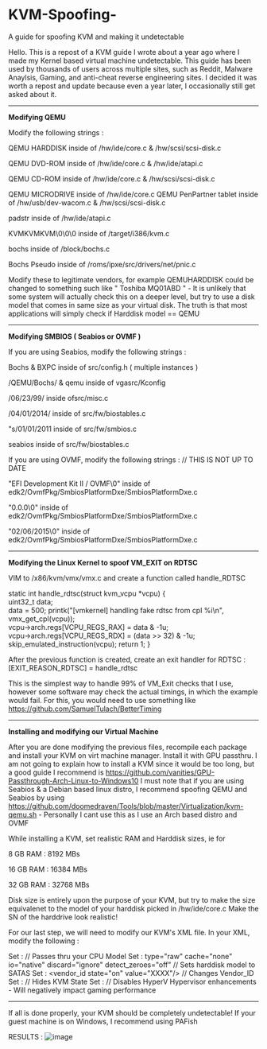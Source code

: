 # KVM-Spoofing-
A guide for spoofing KVM and making it undetectable

Hello. This is a repost of a KVM guide I wrote about a year ago where I made my Kernel based virtual machine undetectable. This guide has been used by thousands of users across multiple sites, such as Reddit, Malware Anaylsis, Gaming, and anti-cheat reverse engineering sites. I decided it was worth a repost and update because even a year later, I occasionally still get asked about it.

-----------------------------------------------------------------------------------------------------------------------------------------------------------------------------------
**Modifying QEMU**

Modify the following strings : 

QEMU HARDDISK inside of /hw/ide/core.c  &  /hw/scsi/scsi-disk.c

QEMU DVD-ROM  inside of /hw/ide/core.c  &  /hw/ide/atapi.c

QEMU CD-ROM   inside of /hw/ide/core.c  &  /hw/scsi/scsi-disk.c

QEMU MICRODRIVE inside of /hw/ide/core.c
QEMU PenPartner tablet inside of /hw/usb/dev-wacom.c & /hw/scsi/scsi-disk.c

padstr inside of /hw/ide/atapi.c

KVMKVMKVM\\0\\0\\0 inside of /target/i386/kvm.c

bochs inside of /block/bochs.c

Bochs Pseudo inside of /roms/ipxe/src/drivers/net/pnic.c

Modify these to legitimate vendors, for example QEMUHARDDISK could be changed to something such like " Toshiba MQ01ABD " - It is unlikely that some system will actually check this on a deeper level, but try to use a disk model that comes in same size as your virtual disk. The truth is that most applications will simply check if Harddisk model == QEMU 

-----------------------------------------------------------------------------------------------------------------------------------------------------------------------------------
**Modifying SMBIOS ( Seabios or OVMF )**

If you are using Seabios, modify the following strings :

Bochs & BXPC          inside of src/config.h ( multiple instances )

/QEMU\/Bochs/ & qemu  inside of vgasrc/Kconfig

/06\/23\/99/          inside ofsrc/misc.c

/04\/01\/2014/        inside of src/fw/biostables.c

"s/01\/01\/2011       inside of src/fw/smbios.c

seabios               inside of src/fw/biostables.c

If you are using OVMF, modify the following strings :                       // THIS IS NOT UP TO DATE

"EFI Development Kit II / OVMF\0" inside of edk2/OvmfPkg/SmbiosPlatformDxe/SmbiosPlatformDxe.c

"0.0.0\0"                         inside of edk2/OvmfPkg/SmbiosPlatformDxe/SmbiosPlatformDxe.c

"02/06/2015\0"                    inside of edk2/OvmfPkg/SmbiosPlatformDxe/SmbiosPlatformDxe.c


-----------------------------------------------------------------------------------------------------------------------------------------------------------------------------------
**Modifying the Linux Kernel to spoof VM_EXIT on RDTSC**

VIM to /x86/kvm/vmx/vmx.c and create a function called handle_RDTSC 

static int handle_rdtsc(struct kvm_vcpu *vcpu) {  
uint32_t data;     
data = 500; 
printk("[vmkernel] handling fake rdtsc from cpl %i\n", vmx_get_cpl(vcpu));          
vcpu->arch.regs[VCPU_REGS_RAX] = data & -1u;     
vcpu->arch.regs[VCPU_REGS_RDX] = (data >> 32) & -1u;          
skip_emulated_instruction(vcpu); 
return 1; 
}

After the previous function is created, create an exit handler for RDTSC :
[EXIT_REASON_RDTSC] = handle_rdtsc

This is the simplest way to handle 99% of VM_Exit checks that I use, however some software may check the actual timings, in which the example would fail. For this, you would need to use something like https://github.com/SamuelTulach/BetterTiming

-----------------------------------------------------------------------------------------------------------------------------------------------------------------------------------
**Installing and modifying our Virtual Machine**

After you are done modifying the previous files, recompile each package and install your KVM on virt machine manager. Install it with GPU passthru. 
I am not going to explain how to install a KVM since it would be too long, but a good guide I recommend is https://github.com/vanities/GPU-Passthrough-Arch-Linux-to-Windows10
I must note that if you are using Seabios & a Debian based linux distro, I recommend spoofing QEMU and Seabios by using https://github.com/doomedraven/Tools/blob/master/Virtualization/kvm-qemu.sh - Personally I cant use this as I use an Arch based distro and OVMF

While installing a KVM, set realistic RAM and Harddisk sizes, ie for 

8   GB RAM : 8192  MBs

16  GB RAM : 16384 MBs

32  GB RAM : 32768 MBs

Disk size is entirely upon the purpose of your KVM, but try to make the size equivalenet to the model of your harddisk picked in /hw/ide/core.c
Make the SN of the harddrive look realistic!

For our last step, we will need to modify our KVM's XML file. In your XML, modify the following : 

Set : <cpu mode="host-passthrough" check="none">                                     // Passes thru your CPU Model
Set : type="raw" cache="none" io="native" discard="ignore" detect_zeroes="off"      // Sets harddisk model to SATAS
Set : <vendor_id state="on" value="XXXX"/>                                         // Changes Vendor_ID                                  
Set : <kvm> <hidden state="on"/> </kvm>                                           // Hides KVM State
Set : <feature policy="disable" name="hypervisor"/>                              // Disables HyperV Hypervisor enhancements - Will negatively impact gaming performance
  
  ---------------------------------------------------------------------------------------------------------------------------------------------------------------------------------
  If all is done properly, your KVM should be completely undetectable! If your guest machine is on Windows, I recommend using PAFish 
  
  RESULTS : ![image](https://user-images.githubusercontent.com/88210134/130307422-b019ebcb-8c9f-4f0c-a028-1b0270475a2b.png)

